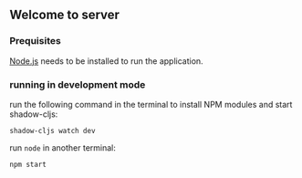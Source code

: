 ## Welcome to server

### Prequisites

[Node.js](https://nodejs.org/en/) needs to be installed to run the application.

### running in development mode

run the following command in the terminal to install NPM modules and start shadow-cljs:

```
shadow-cljs watch dev
```

run `node` in another terminal:

```
npm start
```

<!-- #### configuring the REPL -->

<!-- Once Figwheel and node are running, you can connect to the remote REPL at `localhost:7000`. -->

<!-- Type `(cljs)` in the REPL to connect to Figwheel ClojureScript REPL. -->


<!-- ### building the release version -->

<!-- ``` -->
<!-- lein package -->
<!-- ``` -->

<!-- Run the release version: -->

<!-- ``` -->
<!-- npm start -->
<!-- ``` -->

<!-- ### Running using Docker -->

<!-- The template comes with a `Dockerfile` for running the application using Docker -->

<!-- Once you've run `lein package`, you can build and run a Docker container as follows: -->

<!-- ``` -->
<!-- docker build -t server:latest . -->
<!-- docker run -p 3000:3000 server:latest -->
<!-- ``` -->
